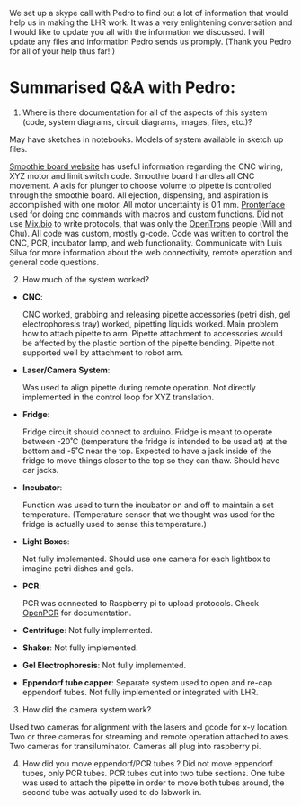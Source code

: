 We set up a skype call with Pedro to find out a lot of information that would help us in making the LHR work. It was a very enlightening conversation and I would like to update you all with the information we discussed. I will update any files and information Pedro sends us promply. 
(Thank you Pedro for all of your help thus far!!)

# Summarised Q&A with Pedro:

1. Where is there documentation for all of the aspects of this system (code, system diagrams, circuit diagrams, images, files, etc.)?

  May have sketches in notebooks.
  Models of system available in sketch up files. 

  [Smoothie board website](http://smoothieware.org/) has useful information regarding the CNC wiring, XYZ motor and limit switch code. 
  Smoothie board handles all CNC movement. A axis for plunger to choose volume to pipette is controlled through the smoothie board. All ejection, dispensing, and aspiration is accomplished with one motor. All motor uncertainty is 0.1 mm. 
  [Pronterface](http://www.pronterface.com/) used for doing cnc commands with macros and custom functions. 
  Did not use [Mix.bio](Mix.bio) to write protocols, that was only the [OpenTrons](https://opentrons.com/) people (Will and Chu).
  All code was custom, mostly g-code. Code was written to control the CNC, PCR, incubator lamp, and web functionality. Communicate with Luis Silva for more information about the web connectivity, remote operation and general code questions.

2. How much of the system worked? 
  * **CNC**: 
  
    CNC worked, grabbing and releasing pipette accessories (petri dish,  gel electrophoresis tray) worked, pipetting liquids worked. Main problem how to attach pipette to arm. Pipette attachment to accessories would be affected by the plastic portion of the pipette bending. Pipette not supported well by attachment to robot arm. 
  * **Laser/Camera System**: 
  
    Was used to align pipette during remote operation. Not directly implemented in the control loop for XYZ translation. 
  * **Fridge**: 
  
    Fridge circuit should connect to arduino. 
Fridge is meant to operate between -20˚C (temperature the fridge is intended to be used at) at the bottom and -5˚C near the top. 
Expected to have a jack inside of the fridge to move things closer to the top so they can thaw. 
Should have car jacks. 
  * **Incubator**:
  
    Function was used to turn the incubator on and off to maintain a set temperature. (Temperature sensor that we thought was used for the fridge is actually used to sense this temperature.)
  * **Light Boxes**: 
  
    Not fully implemented. Should use one camera for each lightbox to imagine petri dishes and gels. 
  * **PCR**: 
  
    PCR was connected to Raspberry pi to upload protocols. Check [OpenPCR](http://openpcr.org/) for documentation.
  * **Centrifuge**: Not fully implemented. 
  * **Shaker**: Not fully implemented. 
  * **Gel Electrophoresis**: Not fully implemented. 
  * **Eppendorf tube capper**: Separate system used to open and re-cap eppendorf tubes. Not fully implemented or integrated with LHR. 

3. How did the camera system work?

  Used two cameras for alignment with the lasers and gcode for x-y location. 
  Two or three cameras for streaming and remote operation attached to axes. 
  Two cameras for transiluminator.
  Cameras all plug into raspberry pi. 

4. How did you move eppendorf/PCR tubes ?
  Did not move eppendorf tubes, only PCR tubes. PCR tubes cut into two tube sections. One tube was used to attach the pipette in order to move both tubes around, the second tube was actually used to do labwork in. 
  

